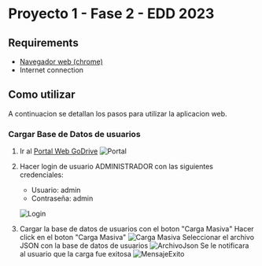 # Proyecto 1 - Fase 2 - EDD 2023

## Requirements

- [Navegador web (chrome)](https://www.google.com/intl/es-419/chrome/)
- Internet connection

## Como utilizar

A continuacion se detallan los pasos para utilizar la aplicacion web.

### Cargar Base de Datos de usuarios

1. Ir al [Portal Web GoDrive](https://jonatangonzalez0.github.io/EDD_1S2023_PY_201900570/)
![Portal](https://i.imgur.com/ZEqLx5f.png)

2. Hacer login de usuario ADMINISTRADOR con las siguientes credenciales:

    - Usuario: admin
    - Contraseña: admin

    ![Login](https://i.imgur.com/bRC87xl.png)

3. Cargar la base de datos de usuarios con el boton "Carga Masiva"
    Hacer click en el boton "Carga Masiva"
    ![Carga Masiva](https://i.imgur.com/cV5GHoo.png)
    Seleccionar el archivo JSON con la base de datos de usuarios
    ![ArchivoJson](https://i.imgur.com/mCMS74n.png)
    Se le notificara al usuario que la carga fue exitosa
    ![MensajeExito](https://i.imgur.com/27rVZjH.png)
